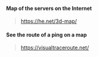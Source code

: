 #### Map of the servers on the Internet
> https://he.net/3d-map/

#### See the route of a ping on a map
> https://visualtraceroute.net/
